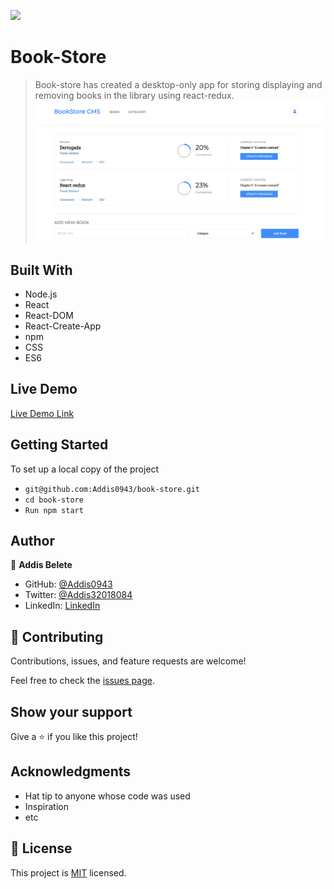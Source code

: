 ![](https://img.shields.io/badge/Microverse-blueviolet)

# Book-Store

> Book-store has created a desktop-only app for storing displaying and removing books in the library using react-redux.
> ![screenshot](Assets/App1.png)

## Built With

- Node.js
- React
- React-DOM
- React-Create-App
- npm
- CSS
- ES6

## Live Demo

[Live Demo Link](https://addis-bookstore.herokuapp.com)

## Getting Started

To set up a local copy of the project

- `git@github.com:Addis0943/book-store.git`
- `cd book-store`
- `Run npm start`

## Author

👤 **Addis Belete**

- GitHub: [@Addis0943](https://github.com/Addis0943)
- Twitter: [@Addis32018084](https://twitter.com/Addis32018084)
- LinkedIn: [LinkedIn](https://www.linkedin.com/in/addis-belete-134b98191/)

## 🤝 Contributing

Contributions, issues, and feature requests are welcome!

Feel free to check the [issues page](../../issues/).

## Show your support

Give a ⭐️ if you like this project!

## Acknowledgments

- Hat tip to anyone whose code was used
- Inspiration
- etc

## 📝 License

This project is [MIT](./MIT.md) licensed.
